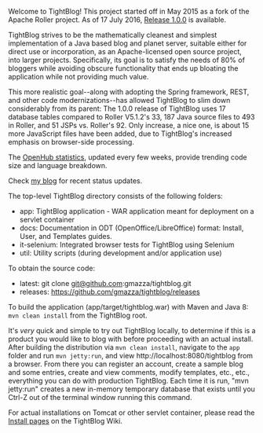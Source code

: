Welcome to TightBlog! This project started off in May 2015 as a fork of the Apache Roller project.  As of 17 July 2016, <a href="https://github.com/gmazza/tightblog/releases">Release 1.0.0</a> is available.

TightBlog strives to be the mathematically cleanest and simplest implementation of a Java based blog and planet server, suitable either for direct use or
incorporation, as an Apache-licensed open source project, into larger projects.  Specifically, its goal is to satisfy the needs of 80% of bloggers while
avoiding obscure functionality that ends up bloating the application while not providing much value.

This more realistic goal--along with adopting the Spring framework, REST, and other code modernizations--has allowed TightBlog to slim down considerably from its parent: 
The 1.0.0 release of TightBlog uses 17 database tables compared to Roller V5.1.2's 33, 187 Java source files to 493 in Roller, and 51 JSPs vs. Roller's 92.  Only increase, 
a nice one, is about 15 more JavaScript files have been added, due to TightBlog's increased emphasis on browser-side processing.  

The <a href="https://www.openhub.net/p/tightblog/analyses/latest/languages_summary">OpenHub statistics</a>, updated every few weeks, provide trending code size and language breakdown.

Check <a href="https://web-gmazza.rhcloud.com/blog/category/Blogs+%26+Wikis">my blog</a> for recent status updates.

The top-level TightBlog directory consists of the following folders:

* app:                    TightBlog application - WAR application meant for deployment on a servlet container
* docs:                   Documentation in ODT (OpenOffice/LibreOffice) format: Install, User, and Templates guides.
* it-selenium:            Integrated browser tests for TightBlog using Selenium
* util:                   Utility scripts (during development and/or application use)

To obtain the source code:
* latest:  git clone git@github.com:gmazza/tightblog.git
* releases: https://github.com/gmazza/tightblog/releases

To build the application (app/target/tightblog.war) with Maven and Java 8:
  `mvn clean install` from the TightBlog root.
  
It's *very* quick and simple to try out TightBlog locally, to determine if this is a product you would like to blog with
before proceeding with an actual install.  After building the distribution via `mvn clean install`, navigate to the `app` folder and run `mvn jetty:run`, 
and view http://localhost:8080/tightblog from a browser.  From there you can register an account, create a sample blog and some entries, 
create and view comments, modify templates, etc., etc., everything you can do with production TightBlog.  Each time it is run, 
"mvn jetty:run" creates a new in-memory temporary database that exists until you Ctrl-Z out of the terminal window running this command.
 
For actual installations on Tomcat or other servlet container, please read the <a href="https://github.com/gmazza/tightblog/wiki">Install pages</a> 
on the TightBlog Wiki.
